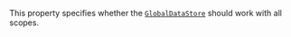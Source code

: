This property specifies whether the [`GlobalDataStore`](https://create.roblox.com/docs/reference/engine/classes/GlobalDataStore) should work
with all scopes.